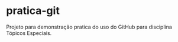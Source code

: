 # pratica-git
Projeto para demonstração pratica do uso do GitHub para disciplina Tópicos Especiais.
